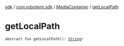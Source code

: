 [sdk](../../index.md) / [com.robotemi.sdk](../index.md) / [MediaContainer](index.md) / [getLocalPath](./get-local-path.md)

# getLocalPath

`abstract fun getLocalPath(): `[`String`](https://kotlinlang.org/api/latest/jvm/stdlib/kotlin/-string/index.html)`!`